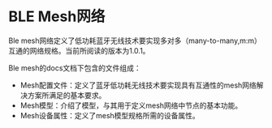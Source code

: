 # BLE Mesh网络

Ble mesh网络定义了低功耗蓝牙无线技术要实现多对多（many-to-many,m:m）互通的网络规格。当前所阅读的版本为1.0.1。

Ble mesh的docs文档下包含的文件组成：

* Mesh配置文件：定义了蓝牙低功耗无线技术要实现具有互通性的mesh网络解决方案所满足的基本要求。
* Mesh模型：介绍了模型，与其用于定义mesh网络中节点的基本功能。
* Mesh设备属性：定义了mesh模型规格所需的设备属性。